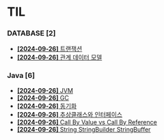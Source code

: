 # TIL
 
### DATABASE [2]
- [**[2024-09-26]**  트랜잭션](https://github.com/A-lass/TIL/blob/main/DATABASE/트랜잭션.md)
- [**[2024-09-26]**  관계 데이터 모델](https://github.com/A-lass/TIL/blob/main/DATABASE/관계_데이터_모델.md)
### Java [6]
- [**[2024-09-26]**  JVM](https://github.com/A-lass/TIL/blob/main/Java/JVM.md)
- [**[2024-09-26]**  GC](https://github.com/A-lass/TIL/blob/main/Java/GC.md)
- [**[2024-09-26]**  동기화](https://github.com/A-lass/TIL/blob/main/Java/동기화.md)
- [**[2024-09-26]**  추상클래스와 인터페이스](https://github.com/A-lass/TIL/blob/main/Java/추상클래스와_인터페이스.md)
- [**[2024-09-26]**  Call By Value vs Call By Reference](https://github.com/A-lass/TIL/blob/main/Java/Call_By_Value_vs_Call_By_Reference.md)
- [**[2024-09-26]**  String StringBuilder StringBuffer](https://github.com/A-lass/TIL/blob/main/Java/String_StringBuilder_StringBuffer.md)
